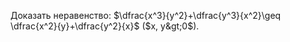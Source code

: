 Доказать неравенство: $\dfrac{x^3}{y^2}+\dfrac{y^3}{x^2}\geq \dfrac{x^2}{y}+\dfrac{y^2}{x}$ ($x, y&gt;0$).